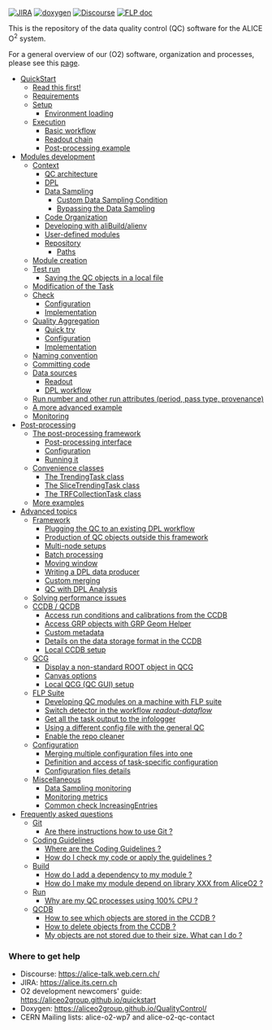 <!--  \cond EXCLUDE_FOR_DOXYGEN -->
[![JIRA](https://img.shields.io/badge/JIRA-Report%20issue-blue.svg)](https://alice.its.cern.ch/jira/secure/CreateIssue.jspa?pid=11201&issuetype=1)
[![doxygen](https://img.shields.io/badge/doxygen-documentation-blue.svg)](https://aliceo2group.github.io/QualityControl/)
[![Discourse](https://img.shields.io/badge/discourse-Get%20help-blue.svg)](https://alice-talk.web.cern.ch/)
[![FLP doc](https://img.shields.io/badge/FLP-documentation-blue.svg)](https://alice-flp.docs.cern.ch/)

<!--  \endcond  --> 

This is the repository of the data quality control (QC) software for the ALICE O<sup>2</sup> system. 
 
For a general overview of our (O2) software, organization and processes, please see this [page](https://aliceo2group.github.io/).

* [QuickStart](doc/QuickStart.md)
    * [Read this first!](doc/QuickStart.md#read-this-first)
    * [Requirements](doc/QuickStart.md#requirements)
    * [Setup](doc/QuickStart.md#setup)
        * [Environment loading](doc/QuickStart.md#environment-loading)
    * [Execution](doc/QuickStart.md#execution)
        * [Basic workflow](doc/QuickStart.md#basic-workflow)
        * [Readout chain](doc/QuickStart.md#readout-chain)
        * [Post-processing example](doc/QuickStart.md#post-processing-example)
* [Modules development](doc/ModulesDevelopment.md)
    * [Context](doc/ModulesDevelopment.md#context)
        * [QC architecture](doc/ModulesDevelopment.md#qc-architecture)
        * [DPL](doc/ModulesDevelopment.md#dpl)
        * [Data Sampling](doc/ModulesDevelopment.md#data-sampling)
            * [Custom Data Sampling Condition](doc/ModulesDevelopment.md#custom-data-sampling-condition)
            * [Bypassing the Data Sampling](doc/ModulesDevelopment.md#bypassing-the-data-sampling)
        * [Code Organization](doc/ModulesDevelopment.md#code-organization)
        * [Developing with aliBuild/alienv](doc/ModulesDevelopment.md#developing-with-alibuildalienv)
        * [User-defined modules](doc/ModulesDevelopment.md#user-defined-modules)
        * [Repository](doc/ModulesDevelopment.md#repository)
            * [Paths](doc/ModulesDevelopment.md#paths)
    * [Module creation](doc/ModulesDevelopment.md#module-creation)
    * [Test run](doc/ModulesDevelopment.md#test-run)
        * [Saving the QC objects in a local file](doc/ModulesDevelopment.md#saving-the-qc-objects-in-a-local-file)
    * [Modification of the Task](doc/ModulesDevelopment.md#modification-of-the-task)
    * [Check](doc/ModulesDevelopment.md#check)
        * [Configuration](doc/ModulesDevelopment.md#configuration)
        * [Implementation](doc/ModulesDevelopment.md#implementation)
    * [Quality Aggregation](doc/ModulesDevelopment.md#quality-aggregation)
        * [Quick try](doc/ModulesDevelopment.md#quick-try)
        * [Configuration](doc/ModulesDevelopment.md#configuration-1)
        * [Implementation](doc/ModulesDevelopment.md#implementation-1)
    * [Naming convention](doc/ModulesDevelopment.md#naming-convention)
    * [Committing code](doc/ModulesDevelopment.md#committing-code)
    * [Data sources](doc/ModulesDevelopment.md#data-sources)
        * [Readout](doc/ModulesDevelopment.md#readout)
        * [DPL workflow](doc/ModulesDevelopment.md#dpl-workflow)
    * [Run number and other run attributes (period, pass type, provenance)](doc/ModulesDevelopment.md#run-number-and-other-run-attributes-period-pass-type-provenance)
    * [A more advanced example](doc/ModulesDevelopment.md#a-more-advanced-example)
    * [Monitoring](doc/ModulesDevelopment.md#monitoring)
* [Post-processing](doc/PostProcessing.md)
    * [The post-processing framework](doc/PostProcessing.md#the-post-processing-framework)
        * [Post-processing interface](doc/PostProcessing.md#post-processing-interface)
        * [Configuration](doc/PostProcessing.md#configuration)
        * [Running it](doc/PostProcessing.md#running-it)
    * [Convenience classes](doc/PostProcessing.md#convenience-classes)
        * [The TrendingTask class](doc/PostProcessing.md#the-trendingtask-class)
        * [The SliceTrendingTask class](doc/PostProcessing.md#the-slicetrendingtask-class)
        * [The TRFCollectionTask class](doc/PostProcessing.md#the-trfcollectiontask-class)
    * [More examples](doc/PostProcessing.md#more-examples)
* [Advanced topics](doc/Advanced.md)
    * [Framework](doc/Advanced.md#framework)
        * [Plugging the QC to an existing DPL workflow](doc/Advanced.md#plugging-the-qc-to-an-existing-dpl-workflow)
        * [Production of QC objects outside this framework](doc/Advanced.md#production-of-qc-objects-outside-this-framework)
        * [Multi-node setups](doc/Advanced.md#multi-node-setups)
        * [Batch processing](doc/Advanced.md#batch-processing)
        * [Moving window](doc/Advanced.md#moving-window)
        * [Writing a DPL data producer](doc/Advanced.md#writing-a-dpl-data-producer)
        * [Custom merging](doc/Advanced.md#custom-merging)
        * [QC with DPL Analysis](doc/Advanced.md#qc-with-dpl-analysis)
    * [Solving performance issues](doc/Advanced.md#solving-performance-issues)
    * [CCDB / QCDB](doc/Advanced.md#ccdb--qcdb)
        * [Access run conditions and calibrations from the CCDB](doc/Advanced.md#access-run-conditions-and-calibrations-from-the-ccdb)
        * [Access GRP objects with GRP Geom Helper](doc/Advanced.md#access-grp-objects-with-grp-geom-helper)
        * [Custom metadata](doc/Advanced.md#custom-metadata)
        * [Details on the data storage format in the CCDB](doc/Advanced.md#details-on-the-data-storage-format-in-the-ccdb)
        * [Local CCDB setup](doc/Advanced.md#local-ccdb-setup)
    * [QCG](doc/Advanced.md#qcg)
        * [Display a non-standard ROOT object in QCG](doc/Advanced.md#display-a-non-standard-root-object-in-qcg)
        * [Canvas options](doc/Advanced.md#canvas-options)
        * [Local QCG (QC GUI) setup](doc/Advanced.md#local-qcg-qc-gui-setup)
    * [FLP Suite](doc/Advanced.md#flp-suite)
        * [Developing QC modules on a machine with FLP suite](doc/Advanced.md#developing-qc-modules-on-a-machine-with-flp-suite)
        * [Switch detector in the workflow <em>readout-dataflow</em>](doc/Advanced.md#switch-detector-in-the-workflow-readout-dataflow)
        * [Get all the task output to the infologger](doc/Advanced.md#get-all-the-task-output-to-the-infologger)
        * [Using a different config file with the general QC](doc/Advanced.md#using-a-different-config-file-with-the-general-qc)
        * [Enable the repo cleaner](doc/Advanced.md#enable-the-repo-cleaner)
    * [Configuration](doc/Advanced.md#configuration-1)
        * [Merging multiple configuration files into one](doc/Advanced.md#merging-multiple-configuration-files-into-one)
        * [Definition and access of task-specific configuration](doc/Advanced.md#definition-and-access-of-task-specific-configuration)
        * [Configuration files details](doc/Advanced.md#configuration-files-details)
    * [Miscellaneous](doc/Advanced.md#miscellaneous)
        * [Data Sampling monitoring](doc/Advanced.md#data-sampling-monitoring)
        * [Monitoring metrics](doc/Advanced.md#monitoring-metrics)
        * [Common check IncreasingEntries](doc/Advanced.md#common-check-increasingentries)
* [Frequently asked questions](doc/FAQ.md)
    * [Git](doc/FAQ.md#git)
        * [Are there instructions how to use Git ?](doc/FAQ.md#are-there-instructions-how-to-use-git-)
    * [Coding Guidelines](doc/FAQ.md#coding-guidelines)
        * [Where are the Coding Guidelines ?](doc/FAQ.md#where-are-the-coding-guidelines-)
        * [How do I check my code or apply the guidelines ?](doc/FAQ.md#how-do-i-check-my-code-or-apply-the-guidelines-)
    * [Build](doc/FAQ.md#build)
        * [How do I add a dependency to my module ?](doc/FAQ.md#how-do-i-add-a-dependency-to-my-module-)
        * [How do I make my module depend on library XXX from AliceO2 ?](doc/FAQ.md#how-do-i-make-my-module-depend-on-library-xxx-from-aliceo2-)
    * [Run](doc/FAQ.md#run)
        * [Why are my QC processes using 100% CPU ?](doc/FAQ.md#why-are-my-qc-processes-using-100-cpu-)
    * [QCDB](doc/FAQ.md#qcdb)
        * [How to see which objects are stored in the CCDB ?](doc/FAQ.md#how-to-see-which-objects-are-stored-in-the-ccdb-)
        * [How to delete objects from the CCDB ?](doc/FAQ.md#how-to-delete-objects-from-the-ccdb-)
        * [My objects are not stored due to their size. What can I do ?](doc/FAQ.md#my-objects-are-not-stored-due-to-their-size-what-can-i-do-)

### Where to get help

* Discourse: https://alice-talk.web.cern.ch/
* JIRA: https://alice.its.cern.ch
* O2 development newcomers' guide: https://aliceo2group.github.io/quickstart
* Doxygen: https://aliceo2group.github.io/QualityControl/
* CERN Mailing lists: alice-o2-wp7 and alice-o2-qc-contact
